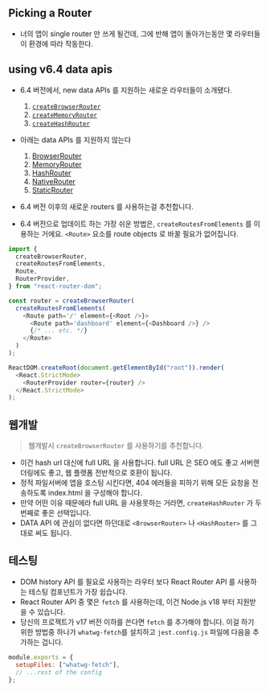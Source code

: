 ## Picking a Router

- 너의 앱이 single router 만 쓰게 될건데, 그에 반해 앱이 돌아가는동안 몇 라우터들이 환경에 따라 작동한다.

## using v6.4 data apis

- 6.4 버전에서, new data APIs 를 지원하는 새로운 라우터들이 소개됐다.

  1. [`createBrowserRouter`](https://reactrouter.com/en/6.6.1/routers/create-browser-router)
  2. [`createMemoryRouter`](https://reactrouter.com/en/6.6.1/routers/create-memory-router)
  3. [`createHashRouter`](https://reactrouter.com/en/6.6.1/routers/create-hash-router)

- 아래는 data APIs 를 지원하지 않는다

  1. [BrowserRouter](https://reactrouter.com/en/6.6.1/router-components/browser-router)
  2. [MemoryRouter](https://reactrouter.com/en/6.6.1/router-components/memory-router)
  3. [HashRouter](https://reactrouter.com/en/6.6.1/router-components/hash-router)
  4. [NativeRouter](https://reactrouter.com/en/6.6.1/router-components/native-router)
  5. [StaticRouter](https://reactrouter.com/en/6.6.1/router-components/static-router)

- 6.4 버전 이후의 새로운 routers 를 사용하는걸 추천합니다.
- 6.4 버전으로 업데이트 하는 가장 쉬운 방법은, `createRoutesFromElements` 를 이용하는 거에요. `<Route>` 요소를 route objects 로 바꿀 필요가 없어집니다.

```javascript
import {
  createBrowserRouter,
  createRoutesFromElements,
  Route,
  RouterProvider,
} from "react-router-dom";

const router = createBrowserRouter(
  createRoutesFromElements(
    <Route path='/' element={<Root />}>
      <Route path='dashboard' element={<Dashboard />} />
      {/* ... etc. */}
    </Route>
  )
);

ReactDOM.createRoot(document.getElementById("root")).render(
  <React.StrictMode>
    <RouterProvider router={router} />
  </React.StrictMode>
);
```

## 웹개발

> 웹개발시 `createBrowserRouter` 를 사용하기를 추천합니다.

- 이건 hash url 대신에 full URL 을 사용합니다. full URL 은 SEO 에도 좋고 서버랜더링에도 좋고, 웹 플랫폼 전반적으로 호환이 됩니다.
- 정적 파일서버에 앱을 호스팅 시킨다면, 404 에러들을 피하기 위해 모든 요청을 전송하도록 index.html 을 구성해야 합니다.
- 만약 어떤 이유 때문에라 full URL 을 사용못하는 거라면, `createHashRouter` 가 두번째로 좋은 선택입니다.
- DATA API 에 관심이 없다면 하던대로 `<BrowserRouter>` 나 `<HashRouter>` 를 그대로 써도 됩니다.

## 테스팅

- DOM history API 를 필요로 사용하는 라우터 보다 React Router API 를 사용하는 테스팅 컴포넌트가 가장 쉽습니다.
- React Router API 중 몇은 `fetch` 를 사용하는데, 이건 Node.js v18 부터 지원받을 수 있습니다.
- 당신의 프로젝트가 v17 버전 이하를 쓴다면 `fetch` 를 추가해야 합니다. 이걸 하기 위한 방법중 하나가 `whatwg-fetch`를 설치하고 `jest.config.js` 파일에 다음을 추가하는 겁니다.

```javascript
module.exports = {
  setupFiles: ["whatwg-fetch"],
  // ...rest of the config
};
```
